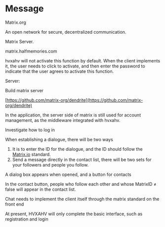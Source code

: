 # Message

Matrix.org

An open network for secure, decentralized communication.

Matrix Server.

matrix.halfmemories.com

hvxahv will not activate this function by default. When the client implements it, the user needs to click to activate, and then enter the password to indicate that the user agrees to activate this function.

Server:

Build matrix server

[https://github.com/matrix-org/dendrite](https://github.com/matrix-org/dendrite)

In the application, the server side of matrix is ​​still used for account management, as the middleware integrated with hvxahv.

Investigate how to log in

When establishing a dialogue, there will be two ways

1. It is to enter the ID for the dialogue, and the ID should follow the [Matrix.io](http://Matrix.io) standard.
2. Send a message directly in the contact list, there will be two sets for your followers and people you follow.

A dialog box appears when opened, and a button for contacts

In the contact button, people who follow each other and whose MatrixID ≠ false will appear in the contact list.

Chat needs to implement the client itself through the matrix standard on the front end

At present, HVXAHV will only complete the basic interface, such as registration and login